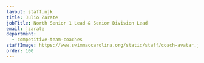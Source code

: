 ```yaml
---
layout: staff.njk
title: Julio Zarate
jobTitle: North Senior 1 Lead & Senior Division Lead
email: jzarate
department:
  - competitive-team-coaches
staffImage: https://www.swimmaccarolina.org/static/staff/coach-avatar.jpg
order: 100
---
```


